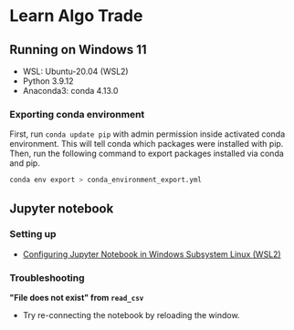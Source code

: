 # Learn Algo Trade

## Running on Windows 11

- WSL: Ubuntu-20.04 (WSL2)
- Python 3.9.12
- Anaconda3: conda 4.13.0

### Exporting conda environment

First, run `conda update pip` with admin permission inside activated conda environment. This will tell conda which packages were installed with pip.
Then, run the following command to export packages installed via conda and pip.

```bash
conda env export > conda_environment_export.yml
```

## Jupyter notebook

### Setting up

- [Configuring Jupyter Notebook in Windows Subsystem Linux (WSL2)](https://towardsdatascience.com/configuring-jupyter-notebook-in-windows-subsystem-linux-wsl2-c757893e9d69)

### Troubleshooting

**"File does not exist" from `read_csv`**

- Try re-connecting the notebook by reloading the window.
